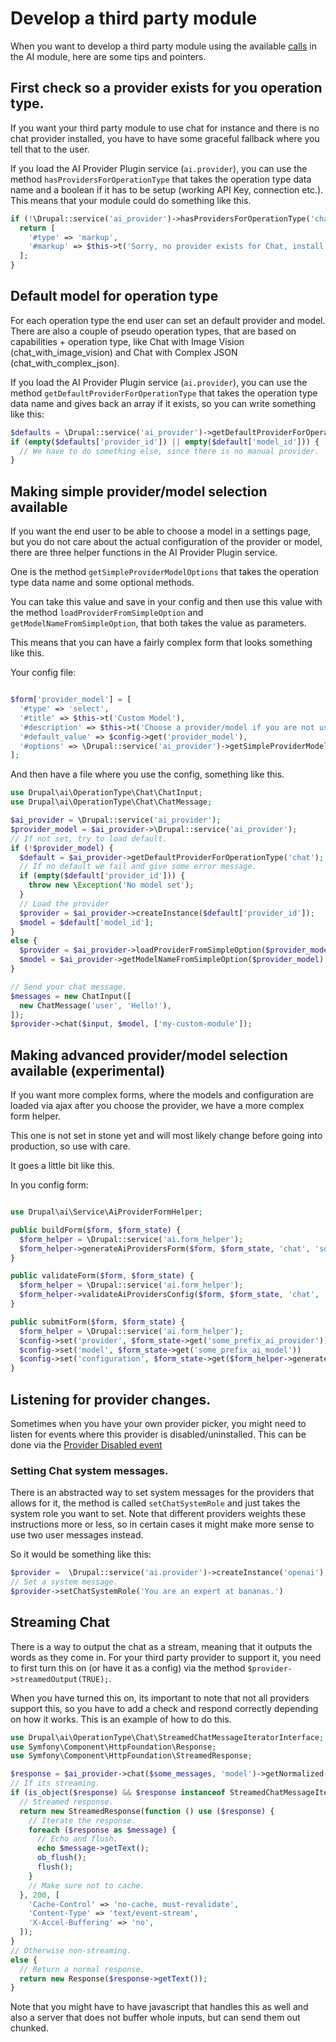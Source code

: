 # Develop a third party module

When you want to develop a third party module using the available [calls](base_calls.md) in the AI module, here are some tips and pointers.

## First check so a provider exists for you operation type.

If you want your third party module to use chat for instance and there is no chat provider installed, you have to have some graceful fallback where you tell that to the user.

If you load the AI Provider Plugin service (`ai.provider`), you can use the method `hasProvidersForOperationType` that takes the operation type data name and a boolean if it has to be setup (working API Key, connection etc.). This means that your module could do something like this.

```php
if (!\Drupal::service('ai_provider')->hasProvidersForOperationType('chat', TRUE)) {
  return [
    '#type' => 'markup',
    '#markup' => $this->t('Sorry, no provider exists for Chat, install one first'),
  ];
}
```

## Default model for operation type

For each operation type the end user can set an default provider and model. There are also a couple of pseudo operation types, that are based on capabilities + operation type, like Chat with Image Vision (chat_with_image_vision) and Chat with Complex JSON (chat_with_complex_json).

If you load the AI Provider Plugin service (`ai.provider`), you can use the method `getDefaultProviderForOperationType` that takes the operation type data name and gives back an array if it exists, so you can write something like this:

```php
$defaults = \Drupal::service('ai_provider')->getDefaultProviderForOperationType('chat');
if (empty($defaults['provider_id']) || empty($default['model_id'])) {
  // We have to do something else, since there is no manual provider.
}
```

## Making simple provider/model selection available

If you want the end user to be able to choose a model in a settings page, but you do not care about the actual configuration of the provider or model, there are three helper functions in the AI Provider Plugin service.

One is the method `getSimpleProviderModelOptions` that takes the operation type data name and some optional methods.

You can take this value and save in your config and then use this value with the method `loadProviderFromSimpleOption` and `getModelNameFromSimpleOption`, that both takes the value as parameters.

This means that you can have a fairly complex form that looks something like this.

Your config file:
```php

$form['provider_model'] = [
  '#type' => 'select',
  '#title' => $this->t('Custom Model'),
  '#description' => $this->t('Choose a provider/model if you are not using the default model'),
  '#default_value' => $config->get('provider_model'),
  '#options' => \Drupal::service('ai_provider')->getSimpleProviderModelOptions('chat'),
];
```

And then have a file where you use the config, something like this.

```php
use Drupal\ai\OperationType\Chat\ChatInput;
use Drupal\ai\OperationType\Chat\ChatMessage;

$ai_provider = \Drupal::service('ai_provider');
$provider_model = $ai_provider->\Drupal::service('ai_provider');
// If not set, try to load default.
if (!$provider_model) {
  $default = $ai_provider->getDefaultProviderForOperationType('chat');
  // If no default we fail and give some error message.
  if (empty($default['provider_id'])) {
    throw new \Exception('No model set');
  }
  // Load the provider
  $provider = $ai_provider->createInstance($default['provider_id']);
  $model = $default['model_id'];
}
else {
  $provider = $ai_provider->loadProviderFromSimpleOption($provider_model);
  $model = $ai_provider->getModelNameFromSimpleOption($provider_model);
}

// Send your chat message.
$messages = new ChatInput([
  new ChatMessage('user', 'Hello!'),
]);
$provider->chat($input, $model, ['my-custom-module']);

```

## Making advanced provider/model selection available (experimental)

If you want more complex forms, where the models and configuration are loaded via ajax after you choose the provider, we have a more complex form helper.

This one is not set in stone yet and will most likely change before going into production, so use with care.

It goes a little bit like this.

In you config form:

```php

use Drupal\ai\Service\AiProviderFormHelper;

public buildForm($form, $form_state) {
  $form_helper = \Drupal::service('ai.form_helper');
  $form_helper->generateAiProvidersForm($form, $form_state, 'chat', 'some_prefix', AiProviderFormHelper::FORM_CONFIGURATION_FULL);
}

public validateForm($form, $form_state) {
  $form_helper = \Drupal::service('ai.form_helper');
  $form_helper->validateAiProvidersConfig($form, $form_state, 'chat', 'some_prefix');
}

public submitForm($form, $form_state) {
  $form_helper = \Drupal::service('ai.form_helper');
  $config->set('provider', $form_state->get('some_prefix_ai_provider'));
  $config->set('model', $form_state->get('some_prefix_ai_model'))
  $config->set('configuration', $form_state->get($form_helper->generateAiProvidersConfigurationFromForm($form, $form_state, 'chat', 'some_prefix')));
}

```

## Listening for provider changes.
Sometimes when you have your own provider picker, you might need to listen for events where this provider is disabled/uninstalled. This can be done
via the [Provider Disabled event](events.md)

### Setting Chat system messages.
There is an abstracted way to set system messages for the providers that allows for it, the method is called `setChatSystemRole` and just takes the system role you want to set. Note that different providers weights these instructions more or less, so in certain cases it might make more sense to use two user messages instead.

So it would be something like this:

```php
$provider =  \Drupal::service('ai.provider')->createInstance('openai');
// Set a system message.
$provider->setChatSystemRole('You are an expert at bananas.')
```

## Streaming Chat

There is a way to output the chat as a stream, meaning that it outputs the words as they come in. For your third party provider to support it, you need to first turn this on (or have it as a config) via the method `$provider->streamedOutput(TRUE);`.

When you have turned this on, its important to note that not all providers support this, so you have to add a check and respond correctly depending on how it works. This is an example of how to do this.

```php
use Drupal\ai\OperationType\Chat\StreamedChatMessageIteratorInterface;
use Symfony\Component\HttpFoundation\Response;
use Symfony\Component\HttpFoundation\StreamedResponse;

$response = $ai_provider->chat($some_messages, 'model')->getNormalized();
// If its streaming.
if (is_object($response) && $response instanceof StreamedChatMessageIteratorInterface) {
  // Streamed response.
  return new StreamedResponse(function () use ($response) {
    // Iterate the response.
    foreach ($response as $message) {
      // Echo and flush.
      echo $message->getText();
      ob_flush();
      flush();
    }
    // Make sure not to cache.
  }, 200, [
    'Cache-Control' => 'no-cache, must-revalidate',
    'Content-Type' => 'text/event-stream',
    'X-Accel-Buffering' => 'no',
  ]);
}
// Otherwise non-streaming.
else {
  // Return a normal response.
  return new Response($response->getText());
}
```

Note that you might have to have javascript that handles this as well and also a server that does not buffer whole inputs, but can send them out chunked.

